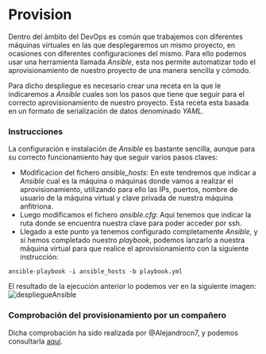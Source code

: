 # Provision 

Dentro del ámbito del DevOps es común que trabajemos con diferentes máquinas virtuales en las que desplegaremos un mismo proyecto, en ocasiones con diferentes configuraciones del mismo. Para ello podemos usar una herramienta llamada *Ansible*, esta nos permite automatizar todo el aprovisionamiento de nuestro proyecto de una manera sencilla y cómodo.

Para dicho despliegue es necesario crear una receta en la que le indicaremos a *Ansible* cuales son los pasos que tiene que seguir para el correcto aprovisionamiento de nuestro proyecto. Esta receta esta basada en un formato de serialización de datos denominado *YAML*.

### Instrucciones

La configuración e instalación de *Ansible* es bastante sencilla, aunque para su correcto funcionamiento hay que seguir varios pasos claves:
- Modificacion del fichero *ansible_hosts*: En este tendremos que indicar a *Ansible* cual es la máquina o máquinas donde vamos a realizar el aprovisionamiento, utilizando para ello las IPs, puertos, nombre de usuario de la máquina virtual y clave privada de nuestra máquina anfitriona.
- Luego modificamos el fichero *ansible.cfg*: Aquí tenemos que indicar la ruta donde se encuentra nuestra clave para poder acceder por ssh.
- Llegado a este punto ya tenemos configurado completamente *Ansible*, y si hemos completado nuestro *playbook*, podemos lanzarlo a nuestra máquina virtual para que realice el aprovisionamiento con la siguiente instrucción:
~~~
ansible-playbook -i ansible_hosts -b playbook.yml
~~~

El resultado de la ejecución anterior lo podemos ver en la siguiente imagen:
![despliegueAnsible](../docs/images/despliegueAnsible.png)


### Comprobación del provisionamiento por un compañero

Dicha comprobación ha sido realizada por @Alejandrocn7, y podemos consultarla [aquí](https://github.com/luiisgallego/MII_CC_1819/blob/master/provision/Prueba_Provision/Prueba_provisionamiento.md).